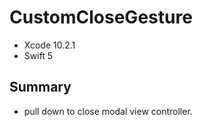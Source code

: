 # CustomCloseGesture

* Xcode 10.2.1
* Swift 5

## Summary
* pull down to close modal view controller.